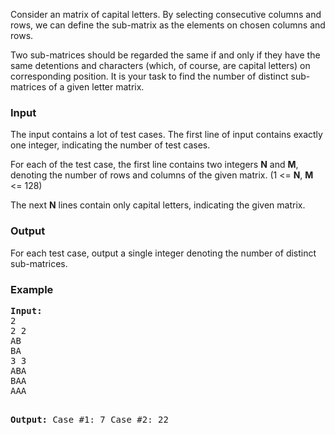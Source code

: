 <p>Consider an matrix of capital letters. By selecting consecutive columns and rows, we can define the sub-matrix as the elements on chosen columns and rows.
</p><p>Two sub-matrices should be regarded the same if and only if they have the same detentions and characters (which, of course, are capital letters) on corresponding position. It is your task to find the number of distinct sub-matrices of a given letter matrix.
</p><h3>Input</h3>

<p>The input contains a lot of test cases. The first line of input contains exactly one integer, indicating the number of test cases.
</p><p>For each of the test case, the first line contains two integers <b>N</b> and <b>M</b>, denoting the number of rows and columns of the given matrix. (1 &lt;= <b>N</b>, <b>M</b> &lt;= 128)
</p><p>The next <b>N</b> lines contain only capital letters, indicating the given matrix.

</p><h3>Output</h3>

<p>For each test case, output a single integer denoting the number of distinct sub-matrices.

</p><h3>Example</h3>
<pre><b>Input:</b>
2
2 2
AB
BA
3 3
ABA
BAA
AAA

<b>Output:</b>
Case #1: 7
Case #2: 22
</pre>